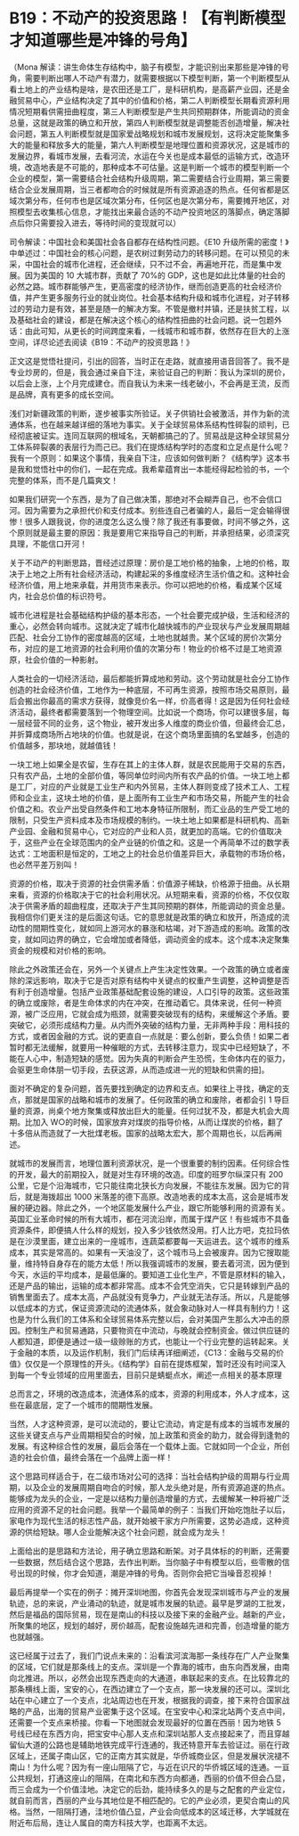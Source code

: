 # B19：不动产的投资思路！【有判断模型才知道哪些是冲锋的号角】

（Mona 解读：讲生命体生存结构中，脑子有模型，才能识别出来那些是冲锋的号角，需要判断出哪人不动产有潜力，就需要根据以下模型判断，第一个判断模型从看土地上的产业结构是啥，是农田还是工厂，是科研机构，是高薪产业园，还是金融贸易中心，产业结构决定了其中的价值和价格，第二人判断模型长期看资源利用情况短期看供需扭曲程度，第三人判断模型是产生共同预期群体，所能调动的资金总量，这就是政策的确立和开放，第四人判断模型就是调整能否创造增量，解决社会问题，第五人判断模型就是国家爱战略规划和城市发展规划，这将决定能聚集多大的能量和释放多大的能量，第六人判断模型是地理位置和资源状况，这是城市的发展边界，看城市发展，去看河流，水运在今关也是成本最低的运输方式，改造环境，改造地表是不可能的，那种成本不可估量。这是判断一个城市的模型判断一个企业的模型，第一需要结合社会结构升级周期，第二需要结合行业周期，第三需要结合企业发展周期，当三者都吻合的时候就是所有资源追逐的热点。任何省都是区域次第分布，任何市也是区域次第分布，任何区也是次第分布，需要摊开地区，对照模型去收集核心信息，才能找出来最合适的不动产投资地区的落脚点，确定落脚点后你只需要投入进去，等待时间的变现就可以）

司令解读：中国社会和美国社会各自都存在结构性问题。《E10 升级所需的密度！》中单述过：中国社会的核心问题，是农树过剩劳动力的转移问题。在可以预见的未采，中国社会的城市化进程，还会继续，只不过不会，再遍地开花，而是集中发展。因为美国的 10 大城市群，贡献了 70%的 GDP，这也是如此比体量的社会的必然之路。城市群能够产生，更高密度的经济协作，继而创造更高的社会经济价值，并产生更多服务行业的就业岗位。社会基本结构升级和城市化进程，对子转移过的劳动力是有效，甚至是随一的解决方案。不管是撤村并镇，还是扶贫工程，以及基础社会的建设，都是在解决这个核心的结构性扭曲的社会问题。说一包题外话：由此可知，从更长的时间跨度来看，一线城市和城市群，依然存在巨大的上涨空间，详尽论述去阅读《B19：不动产的投资思路！》

正文这是觉悟社提问，引出的回答，当时正在走路，就直接用语音回答了。我不是专业炒房的，但是，我会通过亲自下注，来验证自己的判断：我认为深圳的房价，以后会上涨，上个月完成建仓。而自我认为未来一线老破小，不会再是王流，反而是品牌，真有更多的成长空间。

浅们对新疆政策的判断，遂步被事实所验证。关子供销社会被激活，并作为新的流通体系，也在越来越详细的落地为事实。关于全球贸易体系结构性碎裂的顽判，已经彻底被证实。连同互联网的根域名，天朝都搞己的了。贸易战是这种全球贸易分工体系碎裂袭的表层行为而己已。我们在提炼结构学时的态度和立足点是什么呢？我有一个原则：如果这个事情，我亲自下注，应该如何做判断？《结构学》这本书是我和觉悟社中的你们，一起在完成。我希辈蕴育出一本能经得起检验的书，一个完整的体系，而不是几篇爽文！

如果我们研究一个东西，是为了自己做决策，那绝对不会糊弄自己，也不会信口河。因为需要为之承担代价和支付成本。别些连自己者骗的人，最后一定会输得很惨！很多人跟我说，你的进度怎么这么慢？除了我还有事要做，时间不够之外，这个原则就是最主要的原因：我是要用它来指导自己的判断，并承担结果，必须深究具理，不能信口开河！

关于不动产的判断思路，晋经述过原理：房价是工地价格的抽象，上地的价格，取决于上地之上所有社会经济活动，构建起采的多维度经济生活价值之和。这种社会经济价值，用上地来承载，并用货市来表示。你可以把地的价格，看成某个区域内，社会总价值的标识符号。

城市化进程是社会基础结构护级的基本形态，一个社会要完成护级，生活和经济的重心，必然会转向城市。这就决定了城市化越快城市的产业现状与产业发展周期越匹配、社会分工协作的密度越高的区域，土地也就越贵。某个区域的房价次第分布，对应的是工地资源的社会利用价值的次第分布！物业的价格不过是工地资源原，社会价值的一种影射。

人类社会的一切经济活动，最后都能折算成地和劳动。这个劳动就是社会分工协作创造的社会经济价值，工地作为一种底层，不可再生资源，按照市场交易原则，最后会搬出你最高的需求方获得，就像竞价名一样，价高者得！这是因为任何社会经济活动，最终者都需要落到一个物理空间。比如说一个商场，你可以建很多层，每一层经营不同的业务，这个物业，被开发出多人维度的商业价值，但最终会汇总，并折算成商场所占地块的价值。也就是说，在这个商场里面搞的名堂越多，创造的价值越多，那块地，就越值钱！

一块工地上如果全是农留，生存在其上的主体人群，就是农民能用于交易的东西，只有农产品，土地的全部价值，等同单位时间内所有农产品的价值。一块工地上都是工厂，对应的产业就是工业生产和内外贸易，主体人群则变成了技术工人、工程师和企业主，这块土地的价值，是上面所有工业生产和市场交易，所能产生的社会价值之和。农业产出受自然条件和工地本身特征所限制，而汇业品的生产受工地的限制，只受生产资料成本及市场规模的制约。一块土地上如果都是科研机构、高新产业园、金融和贸易中心，它对应的产业和人员，就更加的高端。它的价值取决于，这些产业在全球范围内的全产业链的价值之和。这是一个再简单不过的数学表达式：工地面积是恒定的，工地之上的社会总价值差异巨大，承载物的市场价格，也必然平差万别叫！

资源的价格，取决于资源的社会供需矛盾：价值源子稀缺，价格源于扭曲。从长期来看，资源的价格取决于它的社会利用状况。从短期来看，资源的价格，不仅仅取决于供需矛盾的超曲程度，还取决于产生其同预期的群体，所能调动的资金总量。我相信你们更关注的是后面这句话。它的意思就是政策的确立和放开，所造成的流动性的間期性变化，就如同上游河水的暴涨和枯竭，对下游造成的影响。政策的改变，就如同边界的确立，它会增加或者降低，调动资金的成本。这个成本决定聚集资金的规模和对价格的影响。

除此之外政策还会在，另外一个关键点上产生决定性效果。一个政策的确立或者废除的深远影响，取决于它是否对原有结构中关键点的权重产生调整，这种调整是否有利于创造增量。包括产业政策基础配套设施的建设，人口引导的政策。这些政策的确立或废除，者是生命体求的内在冲突，在推动着它。具体来说，任何一种资源，被广泛应用，它就会成为瓶颈，就需要突破现有的结构，来缓解这个矛盾。要突破它，必须形成结构力量。从内而外突破的结构力量，无非两种手段：用科技的方式，或者因金融的方式。说的更直自一点就是：要么创新，要么负债！如果二者暂时都无法缓解，就要用一种催眠的方式，去转移注意力，现实中已经短缺了，不能在人心中，制造短缺的感觉。因为失真的判断会产生恐慌，生命体内在的驱力，会驱更生命体朋一切手段，去获这源，从而造成进一光的短缺和供需的扭]。

面对不确定的复杂问题，首先要找到确定的边界和支点。如果往上寻找，确定的支点，那就是国家的战略和城市的发展了。任何政策的确立和废除，者都会引 1 导巨量的资源，尚桌个地方聚集或释放出巨大的能量。任何过犹不及，都是大机会大周期。比加入 W○的时候，国家放弃对煤炭的指导价格，从而让煤炭的价格，翻了十多倍从而造就了一大批煤老板。国家的战略太宏大，那个周期也长，以后再闸述。

就城市的发展而言，地理位置利资源状况，是一个很重要的制约因素。任何综合性的开发，最大的前期投入，就是对生存环境的改造。印度的班罗尔纵深只有 200 公里，它是个沿海城市，它只能往南北狭长方向发展，不能往东发展。因为它的背后，就是海拨超出 1000 米落差的德下高原。改造地表的成本太高，这会是城市发展的硬边器。除此之外，一个地区能发展什么产业，跟它所能够利用的资源有关。英国汇业革命时候的所有大城市，都在河流沿岸，而属于煤产区！有些城市不具备资源条件，即便搞人什么样的规划，投入多少钱依然没用。打人比方吧，克拉玛依是在沙漠里面，建立出来的一座城市，连蔬菜都要每一天运进去。这个城市的维系成本，其实是常高的。如果有一天油没了，这个城市马上会被废弃。因为它搜取能量，维持特自身存在的能方太低！所以我强调城市的发展，要去着河流，因为便到今天，水运的平均成本，是最低廉的。要知道工业化生产，不管是原材料的输入，还是产品的输出，运输的成本都非常高。成本不会凭空消失，它只是转嫁到产品的销售里面去了。成本太高，产品就没有竞争力，产业就无法存活。所以，凡是能够以低成本的方式，保证资源流动的流通体系，就会象动脉对人一样具有制约力！这也是为什么我们的工体系和全球贸易体系完整以后，会对美国产生那么大冲击的原因。控制生产和贸易通路，只要物资在中流动，与晚就会控制资金。做过供应链的人都知道，即便是通过一级一级赊账的方式，也能让一个行业完整的运转起来。关于金融的本质，以及运作机制，我们门后续再详细阐述，《C13：金融与交易的价值》仅仅是一个原理性的开头。《结构学》自前在提炼框架，暂时还没有时间深入到每一个专业领域的应用里面去，目前只是蜻蜓点水，阐述一点相关的基本原理

总而言之，环境的改造成本，流通体系的成本，资源的利用成本，外人才成本，这些在最底层，定了一个城市的間期性发展。

当然，人才这种资源，是可以流动的，要让它流动，肯定是有成本的当城市发展的这些关键支点与产业周期相契合的时候，加上政策和资金的助力，就会得到逢勃的发展。有这种综合性的发展，最后会落在一个载体上面。它就如同一个企业，所创造的社会价值，最终会落在一个品牌上面一样！

这个思路司样适合于，在二级市场对公可的选择：当社会结构护级的周期与行业周期，以及企业的发展周期自吻合的时候，那人龙头绝对是，所有资源追遂的热点。能够成为龙头的企业，一定是以结构力量创造增量的方式，去缓解某一种将被广泛应用的资源不足的社会问题。我举一个最简单的例子：当我们开始吃饱肚子以后，家电作为现代生活的标志性产品，就开始被干家方户所需要，这势必造成，这种资源的供给短缺。哪人企业能解决这个社会问题，就会成为龙头！

上面给出的是思路和方法论，用子确立思路和断架。对子具体标的的判断，还需要一些数据，然后结合这个思路，去作出判断。当你脑子中有模型以后，些零散的信号出现的时候，你才会知道，潮是冲锋的号角。否则你会把它当噪音忍视掉！

最后再提举一个实在的例子：摊开深圳地图，你首先会发现深圳城市与产业的发展轨迹，总的来说，产业涌动的轨迹，就是城市发展的轨迹。最早是罗湖的工批发，然后是福品的国际贸易，现在是南山的科技以及接下来的金融产业。越新的产业，所聚集的地区，规划的越好，房价越高，配套设施越先进和完善，创造增量的能方也就越强。

这已经属于过去了，我们门说点未来的：沿看滨河滨海那一条线存在广人产业聚集的区域，它们就是那条线上的支点。深圳是一个靠海的城市，由东向西发展，由南向北推进。所以，必然会出现东西走向的大通道，串联起来的支点。在比较靠北的那条横线上面，宝安的心，在西边建立了一个支点，那一块发展的还可以。深圳北站在中心建立了一个支点，北站周边也在开发，根据我的调查，接下来符合国家战略的产品，出海的贸易产业密集于这个区域。在宝安中心和深北站两个支点中间，还需要一个支点来桥接。你看一下地图就会发现最好的位置在西丽！因为地铁 5 号线已经在东西方向，把宝安中心那人支点和深圳站那人支点接起来了，而且穿越留仙大道的公路也是辅助地铁完成平行连通的，我还特意开车去验证过。丽在行政区域上，还属子南山区，它的正南方其实就是，华侨城商业区，但是发展状浣褪不南山！为什么呢？因为有一座山阻隔了它，与近在识尺的华侨城区域的连通。一亘公共规划，打通这座山的阻隔，在南北和东西方向都通，西丽的价值不但会凸显，而三会成为一个价值洼地。决定它的后劲，能持续多久的是与之配套的产业定位，就自前而言，西丽的产业与其地位是不相匹配的。它的产业必须，更契合南山的风格。当然，一阻隔打通，洼地价值凸显，产业会向低成本的区域迁移，大学城就在附近布后局，连让人属自的南方科技大学，也距离不太远。